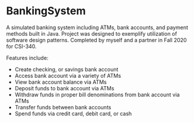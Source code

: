 # BankingSystem
A simulated banking system including ATMs, bank accounts, and payment methods built in Java. 
Project was designed to exemplify utilization of software design patterns. Completed by myself and a partner in Fall 2020 for CSI-340.

Features include:
- Create checking, or savings bank account
- Access bank account via a variety of ATMs
- View bank account balance via ATMs
- Deposit funds to bank account via ATMs
- Withdraw funds in proper bill denominations from bank account via ATMs
- Transfer funds between bank accounts
- Spend funds via credit card, debit card, or cash
